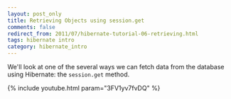 ```yaml
---           
layout: post_only
title: Retrieving Objects using session.get
comments: false
redirect_from: 2011/07/hibernate-tutorial-06-retrieving.html
tags: hibernate intro
category: hibernate_intro
---
```


We'll look at one of the several ways we can fetch data from the database using Hibernate: the `session.get` method.

{% include youtube.html param="3FV1yv7fvDQ" %}